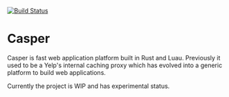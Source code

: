 [![Build Status]][github-actions]

[Build Status]: https://github.com/Yelp/casper/workflows/CI/badge.svg
[github-actions]: https://github.com/Yelp/casper/actions

# Casper

Casper is fast web application platform built in Rust and Luau. Previously it used to be a Yelp's internal caching proxy
which has evolved into a generic platform to build web applications.

Currently the project is WIP and has experimental status.
